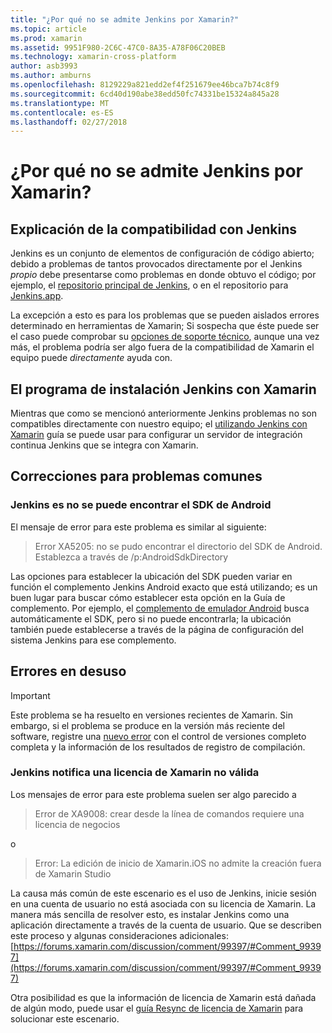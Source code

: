 ```yaml
---
title: "¿Por qué no se admite Jenkins por Xamarin?"
ms.topic: article
ms.prod: xamarin
ms.assetid: 9951F980-2C6C-47C0-8A35-A78F06C20BEB
ms.technology: xamarin-cross-platform
author: asb3993
ms.author: amburns
ms.openlocfilehash: 8129229a821edd2ef4f251679ee46bca7b74c8f9
ms.sourcegitcommit: 6cd40d190abe38edd50fc74331be15324a845a28
ms.translationtype: MT
ms.contentlocale: es-ES
ms.lasthandoff: 02/27/2018
---
```

# <a name="why-isnt-jenkins-supported-by-xamarin"></a>¿Por qué no se admite Jenkins por Xamarin?

## <a name="jenkins-support-explanation"></a>Explicación de la compatibilidad con Jenkins

Jenkins es un conjunto de elementos de configuración de código abierto; debido a problemas de tantos provocados directamente por el Jenkins *propio* debe presentarse como problemas en donde obtuvo el código; por ejemplo, el [repositorio principal de Jenkins](https://github.com/jenkinsci/jenkins), o en el repositorio para [ Jenkins.app](https://github.com/stisti/jenkins-app).

La excepción a esto es para los problemas que se pueden aislados errores determinado en herramientas de Xamarin; Si sospecha que éste puede ser el caso puede comprobar su [opciones de soporte técnico](~/cross-platform/troubleshooting/support-options.md), aunque una vez más, el problema podría ser algo fuera de la compatibilidad de Xamarin el equipo puede *directamente* ayuda con.

## <a name="setup-jenkins-with-xamarin"></a>El programa de instalación Jenkins con Xamarin

Mientras que como se mencionó anteriormente Jenkins problemas no son compatibles directamente con nuestro equipo; el [utilizando Jenkins con Xamarin](~/tools/ci/jenkins-walkthrough.md) guía se puede usar para configurar un servidor de integración continua Jenkins que se integra con Xamarin. 

## <a name="fixes-for-common-issues"></a>Correcciones para problemas comunes
### <a name="jenkins-is-unable-to-find-the-android-sdk"></a>Jenkins es no se puede encontrar el SDK de Android

El mensaje de error para este problema es similar al siguiente:

> Error XA5205: no se pudo encontrar el directorio del SDK de Android. Establezca a través de /p:AndroidSdkDirectory

Las opciones para establecer la ubicación del SDK pueden variar en función el complemento Jenkins Android exacto que está utilizando; es un buen lugar para buscar cómo establecer esta opción en la Guía de complemento. Por ejemplo, el [complemento de emulador Android](https://wiki.jenkins-ci.org/display/JENKINS/Android+Emulator+Plugin#AndroidEmulatorPlugin-Systemconfiguration) busca automáticamente el SDK, pero si no puede encontrarla; la ubicación también puede establecerse a través de la página de configuración del sistema Jenkins para ese complemento. 


## <a name="deprecated-errors"></a>Errores en desuso

> [!IMPORTANT]
> Este problema se ha resuelto en versiones recientes de Xamarin. Sin embargo, si el problema se produce en la versión más reciente del software, registre una [nuevo error](~/cross-platform/troubleshooting/questions/howto-file-bug.md) con el control de versiones completo completa y la información de los resultados de registro de compilación.



### <a name="jenkins-reports-an-invalid-xamarin-license"></a>Jenkins notifica una licencia de Xamarin no válida
Los mensajes de error para este problema suelen ser algo parecido a

> Error de XA9008: crear desde la línea de comandos requiere una licencia de negocios

o

> Error: La edición de inicio de Xamarin.iOS no admite la creación fuera de Xamarin Studio 

La causa más común de este escenario es el uso de Jenkins, inicie sesión en una cuenta de usuario no está asociada con su licencia de Xamarin. La manera más sencilla de resolver esto, es instalar Jenkins como una aplicación directamente a través de la cuenta de usuario. Que se describen este proceso y algunas consideraciones adicionales: [https://forums.xamarin.com/discussion/comment/99397/#Comment_99397](https://forums.xamarin.com/discussion/comment/99397/#Comment_99397)

Otra posibilidad es que la información de licencia de Xamarin está dañada de algún modo, puede usar el [guía Resync de licencia de Xamarin](~/cross-platform/troubleshooting/legacy-licenses/resync-licenses.md) para solucionar este escenario.


